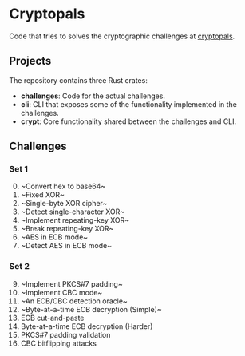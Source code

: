 # Cryptopals

Code that tries to solves the cryptographic challenges at [cryptopals](https://cryptopals.com/).

## Projects
The repository contains three Rust crates:
 - **challenges**: Code for the actual challenges.
 - **cli**: CLI that exposes some of the functionality implemented in the challenges.
 - **crypt**: Core functionality shared between the challenges and CLI.

## Challenges

### Set 1
 0. ~Convert hex to base64~
 1. ~Fixed XOR~
 2. ~Single-byte XOR cipher~
 3. ~Detect single-character XOR~
 6. ~Implement repeating-key XOR~
 6. ~Break repeating-key XOR~
 7. ~AES in ECB mode~
 8. ~Detect AES in ECB mode~

### Set 2
 9.  ~Implement PKCS#7 padding~
 10. ~Implement CBC mode~
 11. ~An ECB/CBC detection oracle~
 12. ~Byte-at-a-time ECB decryption (Simple)~
 13. ECB cut-and-paste
 14. Byte-at-a-time ECB decryption (Harder)
 15. PKCS#7 padding validation
 16. CBC bitflipping attacks
